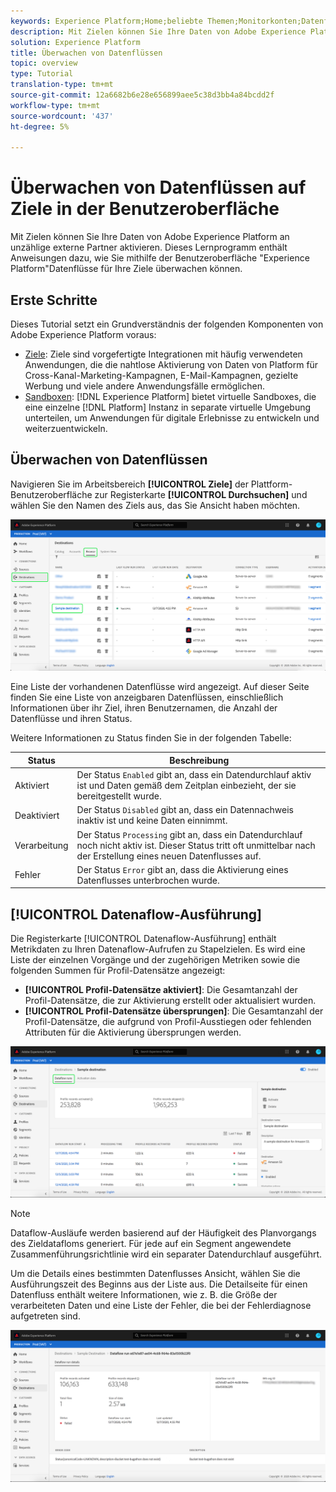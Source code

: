 ```yaml
---
keywords: Experience Platform;Home;beliebte Themen;Monitorkonten;Datenflüsse überwachen;Datenflüsse;Ziele
description: Mit Zielen können Sie Ihre Daten von Adobe Experience Platform an unzählige externe Partner aktivieren. Dieses Lernprogramm enthält Anweisungen dazu, wie Sie mithilfe der Benutzeroberfläche "Experience Platform"Datenflüsse für Ihre Ziele überwachen können.
solution: Experience Platform
title: Überwachen von Datenflüssen
topic: overview
type: Tutorial
translation-type: tm+mt
source-git-commit: 12a6682b6e28e656899aee5c38d3bb4a84bcdd2f
workflow-type: tm+mt
source-wordcount: '437'
ht-degree: 5%

---
```



# Überwachen von Datenflüssen auf Ziele in der Benutzeroberfläche

Mit Zielen können Sie Ihre Daten von Adobe Experience Platform an unzählige externe Partner aktivieren. Dieses Lernprogramm enthält Anweisungen dazu, wie Sie mithilfe der Benutzeroberfläche &quot;Experience Platform&quot;Datenflüsse für Ihre Ziele überwachen können.

## Erste Schritte

Dieses Tutorial setzt ein Grundverständnis der folgenden Komponenten von Adobe Experience Platform voraus:

- [Ziele](../../destinations/home.md): Ziele sind vorgefertigte Integrationen mit häufig verwendeten Anwendungen, die die nahtlose Aktivierung von Daten von Platform für Cross-Kanal-Marketing-Kampagnen, E-Mail-Kampagnen, gezielte Werbung und viele andere Anwendungsfälle ermöglichen.
- [Sandboxen](../../sandboxes/home.md):  [!DNL Experience Platform] bietet virtuelle Sandboxes, die eine einzelne  [!DNL Platform] Instanz in separate virtuelle Umgebung unterteilen, um Anwendungen für digitale Erlebnisse zu entwickeln und weiterzuentwickeln.

## Überwachen von Datenflüssen

Navigieren Sie im Arbeitsbereich **[!UICONTROL Ziele]** der Plattform-Benutzeroberfläche zur Registerkarte **[!UICONTROL Durchsuchen]** und wählen Sie den Namen des Ziels aus, das Sie Ansicht haben möchten.

![](../assets/ui/monitor-destinations/select-destination.png)

Eine Liste der vorhandenen Datenflüsse wird angezeigt. Auf dieser Seite finden Sie eine Liste von anzeigbaren Datenflüssen, einschließlich Informationen über ihr Ziel, ihren Benutzernamen, die Anzahl der Datenflüsse und ihren Status.

Weitere Informationen zu Status finden Sie in der folgenden Tabelle:

| Status | Beschreibung |
| ------ | ----------- |
| Aktiviert | Der Status `Enabled` gibt an, dass ein Datendurchlauf aktiv ist und Daten gemäß dem Zeitplan einbezieht, der sie bereitgestellt wurde. |
| Deaktiviert | Der Status `Disabled` gibt an, dass ein Datennachweis inaktiv ist und keine Daten einnimmt. |
| Verarbeitung | Der Status `Processing` gibt an, dass ein Datendurchlauf noch nicht aktiv ist. Dieser Status tritt oft unmittelbar nach der Erstellung eines neuen Datenflusses auf. |
| Fehler | Der Status `Error` gibt an, dass die Aktivierung eines Datenflusses unterbrochen wurde. |

## [!UICONTROL Datenaflow-Ausführung]

Die Registerkarte [!UICONTROL Datenaflow-Ausführung] enthält Metrikdaten zu Ihren Datenaflow-Aufrufen zu Stapelzielen. Es wird eine Liste der einzelnen Vorgänge und der zugehörigen Metriken sowie die folgenden Summen für Profil-Datensätze angezeigt:

- **[!UICONTROL Profil-Datensätze aktiviert]**: Die Gesamtanzahl der Profil-Datensätze, die zur Aktivierung erstellt oder aktualisiert wurden.
- **[!UICONTROL Profil-Datensätze übersprungen]**: Die Gesamtanzahl der Profil-Datensätze, die aufgrund von Profil-Ausstiegen oder fehlenden Attributen für die Aktivierung übersprungen werden.

![](../assets/ui/monitor-destinations/dataflow-runs.png)

>[!NOTE]
>
>Dataflow-Ausläufe werden basierend auf der Häufigkeit des Planvorgangs des Zieldatafloms generiert. Für jede auf ein Segment angewendete Zusammenführungsrichtlinie wird ein separater Datendurchlauf ausgeführt.

Um die Details eines bestimmten Datenflusses Ansicht, wählen Sie die Ausführungszeit des Beginns aus der Liste aus. Die Detailseite für einen Datenfluss enthält weitere Informationen, wie z. B. die Größe der verarbeiteten Daten und eine Liste der Fehler, die bei der Fehlerdiagnose aufgetreten sind.

![](../assets/ui/monitor-destinations/dataflow.png)